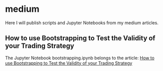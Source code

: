 # medium

Here I will publish scripts and Jupyter Notebooks from my medium articles.

## How to use Bootstrapping to Test the Validity of your Trading Strategy

The Jupyter Notebook bootstrapping.ipynb belongs to the article: [How to use Bootstrapping to Test the Validity of your Trading Strategy](https://medium.com/datadriveninvestor/how-to-use-bootstrapping-to-test-the-validity-of-your-trading-strategy-8ae77c444ba5)
